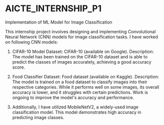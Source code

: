 # AICTE_INTERNSHIP_P1
Implementation of ML Model for Image Classification

This internship project involves designing and implementing Convolutional Neural Network (CNN) models for image classification tasks. I have worked on following CNN models: 

1. CIFAR-10 Model
Dataset: CIFAR-10 (available on Google).
Description: The model has been trained on the CIFAR-10 dataset and is able to predict the classes of images accurately, achieving a good accuracy score.

2. Food Classifier
Dataset: Food dataset (available on Kaggle).
Description: The model is trained on a food dataset to classify images into their respective categories. While it performs well on some images, its overall accuracy is lower, and it struggles with certain predictions. Work is ongoing to improve the model's accuracy and performance.

3. Additionally, I have utilized MobileNetV2, a widely-used image classification model. This model demonstrates high accuracy in predicting image classes.
